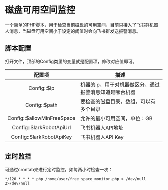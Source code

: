 # 磁盘可用空间监控

一个简单的PHP脚本，用于检查当前磁盘的可用空间，目前只接入了飞书群机器人消息，当磁盘可用空间小于设定的阈值时会向飞书群发送报警消息。

## 脚本配置

打开文件，顶部的Config类里的变量就是配置项，修改对应值即可。

|           配置项           | 描述                                                   |
| :------------------------: | ------------------------------------------------------ |
|        Config::$ip         | 机器的ip，用于对机器做区分，通过报警消息知道是哪台机器 |
|       Config::$path        | 要检查的磁盘目录，数组，可以有多个目录                 |
| Config::$allowMinFreeSpace | 允许的最小可用空间，单位：GB                           |
|  Config::$larkRobotApiUrl  | 飞书机器人API地址                                      |
|  Config::$larkRobotApiKey  | 飞书机器人API Key                                      |

## 定时监控

可通过crontab来进行定时监控，如每两小时检查一次：

```shell
*/120 * * * * php /home/user/free_space_monitor.php > /dev/null 2>/dev/null
```


